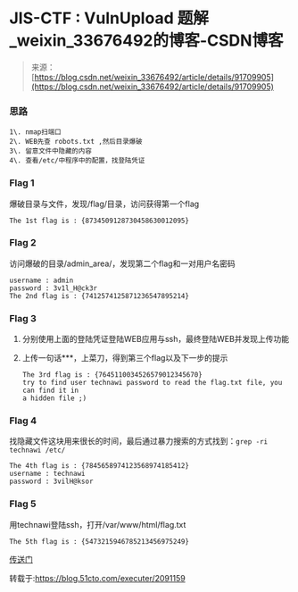 <!--yml
category: 未分类
date: 2022-04-26 14:36:29
-->

# JIS-CTF : VulnUpload 题解_weixin_33676492的博客-CSDN博客

> 来源：[https://blog.csdn.net/weixin_33676492/article/details/91709905](https://blog.csdn.net/weixin_33676492/article/details/91709905)

### 思路

```
1\. nmap扫端口
2\. WEB先查 robots.txt ,然后目录爆破
3\. 留意文件中隐藏的内容
4\. 查看/etc/中程序中的配置，找登陆凭证
```

### Flag 1

爆破目录与文件，发现/flag/目录，访问获得第一个flag

```
The 1st flag is : {8734509128730458630012095}
```

### Flag 2

访问爆破的目录/admin_area/，发现第二个flag和一对用户名密码

```
username : admin
password : 3v1l_H@ck3r
The 2nd flag is : {7412574125871236547895214}
```

### Flag 3

1.  分别使用上面的登陆凭证登陆WEB应用与ssh，最终登陆WEB并发现上传功能
2.  上传一句话***，上菜刀，得到第三个flag以及下一步的提示

    ```
    The 3rd flag is : {7645110034526579012345670}
    try to find user technawi password to read the flag.txt file, you can find it in 
    a hidden file ;)
    ```

### Flag 4

找隐藏文件这块用来很长的时间，最后通过暴力搜索的方式找到：`grep -ri technawi /etc/`

```
The 4th flag is : {7845658974123568974185412}
username : technawi
password : 3vilH@ksor
```

### Flag 5

用technawi登陆ssh，打开/var/www/html/flag.txt

```
The 5th flag is : {5473215946785213456975249}
```

[传送门](https://www.vulnhub.com/entry/jis-ctf-vulnupload,228/)

转载于:https://blog.51cto.com/executer/2091159